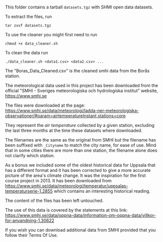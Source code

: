 This folder contains a tarball `datasets.tgz` with SHMI open data datasets.

To extract the files, run

```console
tar zxvf datasets.tgz
```

To use the cleaner you might first need to run
```console
chmod +x data_cleaner.sh
```

To clean the data run
```console
./data_cleaner.sh <data1.csv> <data2.csv> ...
```

The "Boras_Data_Cleaned.csv" is the cleaned smhi data from the Borås station.



The meteorological data used in this project has been downloaded from 
the official "SMHI - Sveriges meteorologiska och hydrologiska institut"
website, <https://www.smhi.se>

The files were downloaded at the page:
<https://www.smhi.se/data/meteorologi/ladda-ner-meteorologiska-observationer/#param=airtemperatureInstant,stations=core>

They represent the _air temperature_ collected by a given station, excluding 
the last three months at the time these datasets where downloaded.

The filenames are the same as the original from SMHI but the 
filename has been suffixed with `_Cityname` to match the city name, for ease of use. 
Mind that in some cities there are more than one station, 
the filename alone does not clarify which station.

As a bonus we included some of the oldest historical data for Uppsala that 
has a different format and it has been corrected to give a more accurate 
picture of the area's climate change. 
It was the inspiration for the first course project in 2013.
It has been downloaded from <https://www.smhi.se/data/meteorologi/temperatur/uppsalas-temperaturserie-1.2855> which contains an interesting historical reading.

The content of the files has been left untouched.

The use of this data is covered by the statements at this link:
<https://www.smhi.se/data/oppna-data/information-om-oppna-data/villkor-for-anvandning-1.30622>

If you wish you can download additional data from SMHI provided that you follow their Terms Of Use.
